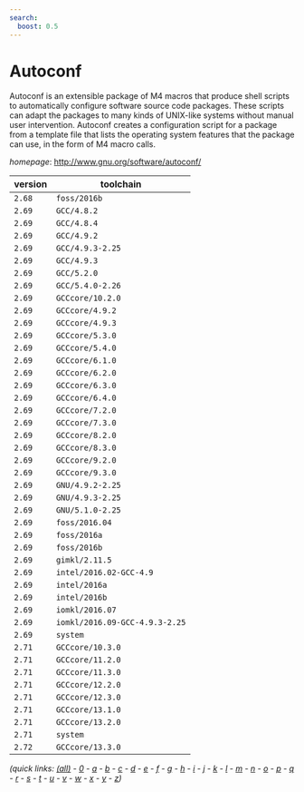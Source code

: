 ```yaml
---
search:
  boost: 0.5
---
```

# Autoconf

Autoconf is an extensible package of M4 macros that produce shell scripts  to automatically configure software source code packages. These scripts can adapt the  packages to many kinds of UNIX-like systems without manual user intervention. Autoconf  creates a configuration script for a package from a template file that lists the  operating system features that the package can use, in the form of M4 macro calls.

*homepage*: <http://www.gnu.org/software/autoconf/>

version | toolchain
--------|----------
``2.68`` | ``foss/2016b``
``2.69`` | ``GCC/4.8.2``
``2.69`` | ``GCC/4.8.4``
``2.69`` | ``GCC/4.9.2``
``2.69`` | ``GCC/4.9.3-2.25``
``2.69`` | ``GCC/4.9.3``
``2.69`` | ``GCC/5.2.0``
``2.69`` | ``GCC/5.4.0-2.26``
``2.69`` | ``GCCcore/10.2.0``
``2.69`` | ``GCCcore/4.9.2``
``2.69`` | ``GCCcore/4.9.3``
``2.69`` | ``GCCcore/5.3.0``
``2.69`` | ``GCCcore/5.4.0``
``2.69`` | ``GCCcore/6.1.0``
``2.69`` | ``GCCcore/6.2.0``
``2.69`` | ``GCCcore/6.3.0``
``2.69`` | ``GCCcore/6.4.0``
``2.69`` | ``GCCcore/7.2.0``
``2.69`` | ``GCCcore/7.3.0``
``2.69`` | ``GCCcore/8.2.0``
``2.69`` | ``GCCcore/8.3.0``
``2.69`` | ``GCCcore/9.2.0``
``2.69`` | ``GCCcore/9.3.0``
``2.69`` | ``GNU/4.9.2-2.25``
``2.69`` | ``GNU/4.9.3-2.25``
``2.69`` | ``GNU/5.1.0-2.25``
``2.69`` | ``foss/2016.04``
``2.69`` | ``foss/2016a``
``2.69`` | ``foss/2016b``
``2.69`` | ``gimkl/2.11.5``
``2.69`` | ``intel/2016.02-GCC-4.9``
``2.69`` | ``intel/2016a``
``2.69`` | ``intel/2016b``
``2.69`` | ``iomkl/2016.07``
``2.69`` | ``iomkl/2016.09-GCC-4.9.3-2.25``
``2.69`` | ``system``
``2.71`` | ``GCCcore/10.3.0``
``2.71`` | ``GCCcore/11.2.0``
``2.71`` | ``GCCcore/11.3.0``
``2.71`` | ``GCCcore/12.2.0``
``2.71`` | ``GCCcore/12.3.0``
``2.71`` | ``GCCcore/13.1.0``
``2.71`` | ``GCCcore/13.2.0``
``2.71`` | ``system``
``2.72`` | ``GCCcore/13.3.0``


*(quick links: [(all)](../index.md) - [0](../0/index.md) - [a](../a/index.md) - [b](../b/index.md) - [c](../c/index.md) - [d](../d/index.md) - [e](../e/index.md) - [f](../f/index.md) - [g](../g/index.md) - [h](../h/index.md) - [i](../i/index.md) - [j](../j/index.md) - [k](../k/index.md) - [l](../l/index.md) - [m](../m/index.md) - [n](../n/index.md) - [o](../o/index.md) - [p](../p/index.md) - [q](../q/index.md) - [r](../r/index.md) - [s](../s/index.md) - [t](../t/index.md) - [u](../u/index.md) - [v](../v/index.md) - [w](../w/index.md) - [x](../x/index.md) - [y](../y/index.md) - [z](../z/index.md))*

